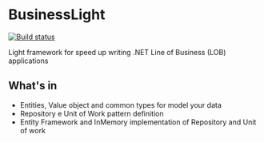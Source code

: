 # BusinessLight
[![Build status](https://ci.appveyor.com/api/projects/status/trqsqqr8mwag8opt?svg=true)](https://ci.appveyor.com/project/martinobordin/businesslight)

Light framework for speed up writing .NET Line of Business (LOB) applications

## What's in
- Entities, Value object and common types for model your data
- Repository e Unit of Work pattern definition
- Entity Framework and InMemory implementation of Repository and Unit of work
